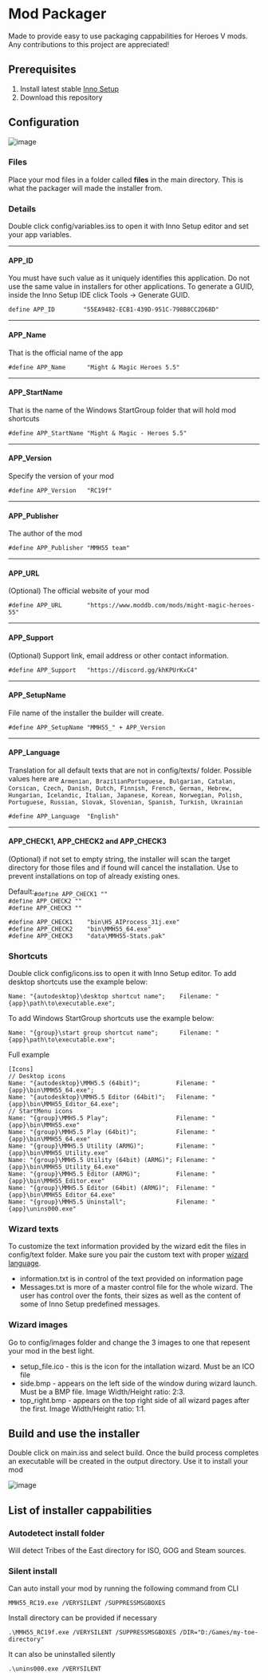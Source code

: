 # Mod Packager

Made to provide easy to use packaging cappabilities for Heroes V mods.
Any contributions to this project are appreciated!

## Prerequisites
1. Install latest stable [Inno Setup](https://jrsoftware.org/isdl.php#stable)
2. Download this repository

## Configuration
![image](https://github.com/user-attachments/assets/86e33957-db00-441e-a3d8-7ee53ebb145f)

### Files 
Place your mod files in a folder called **files** in the main directory. This is what the packager will made the installer from.

### Details
Double click config/variables.iss to open it with Inno Setup editor and set your app variables.

---

#### APP_ID
You must have such value as it uniquely identifies this application. Do not use the same value in installers for other applications. To generate a GUID, inside the Inno Setup IDE click Tools -> Generate GUID.
```env
define APP_ID        "55EA9482-ECB1-439D-951C-798B8CC2D68D"
```

---

#### APP_Name
That is the official name of the app
```env
#define APP_Name      "Might & Magic Heroes 5.5"
```

---

#### APP_StartName
That is the name of the Windows StartGroup folder that will hold mod shortcuts
```env
#define APP_StartName "Might & Magic - Heroes 5.5"
```

---

#### APP_Version
Specify the version of your mod
```env
#define APP_Version   "RC19f" 
```

---

#### APP_Publisher
The author of the mod
```env
#define APP_Publisher "MMH55 team"
```

---

#### APP_URL
(Optional) The official website of your mod
```env
#define APP_URL       "https://www.moddb.com/mods/might-magic-heroes-55"
```

---

#### APP_Support
 (Optional) Support link, email address or other contact information.
```env
#define APP_Support   "https://discord.gg/khKPUrKxC4"
```

---

#### APP_SetupName
File name of the installer the builder will create.
```env
#define APP_SetupName "MMH55_" + APP_Version
```

---

#### APP_Language
Translation for all default texts that are not in config/texts/ folder. Possible values here are
<sub><kbd>Armenian, BrazilianPortuguese, Bulgarian, Catalan, Corsican, Czech, Danish, Dutch, Finnish, French, German, Hebrew, Hungarian, Icelandic, Italian, Japanese, Korean, Norwegian, Polish, Portuguese, Russian, Slovak, Slovenian, Spanish, Turkish, Ukrainian</kbd></sub>

```env
#define APP_Language  "English"
```

---

#### APP_CHECK1, APP_CHECK2 and APP_CHECK3
(Optional) if not set to empty string, the installer will scan the target directory for those files and if found will cancel the installation. Use to prevent  installations on top of already existing ones.

Default:<sub><kbd>#define APP_CHECK1  ""<br>
#define APP_CHECK2  ""<br>
#define APP_CHECK3  ""
</kbd></sub>

```env
#define APP_CHECK1    "bin\H5_AIProcess_31j.exe"
#define APP_CHECK2    "bin\MMH55_64.exe"
#define APP_CHECK3    "data\MMH55-Stats.pak"
```

### Shortcuts
Double click config/icons.iss to open it with Inno Setup editor.
To add desktop shortcuts use the example below:
```
Name: "{autodesktop}\desktop shortcut name";    Filename: "{app}\path\to\executable.exe";
```
To add Windows StartGroup shortcuts use the example below:
```
Name: "{group}\start group shortcut name";      Filename: "{app}\path\to\executable.exe";
```

Full example
```
[Icons]
// Desktop icons
Name: "{autodesktop}\MMH5.5 (64bit)";          Filename: "{app}\bin\MMH55_64.exe";
Name: "{autodesktop}\MMH5.5 Editor (64bit)";   Filename: "{app}\bin\MMH55_Editor_64.exe";
// StartMenu icons
Name: "{group}\MMH5.5 Play";                   Filename: "{app}\bin\MMH55.exe"
Name: "{group}\MMH5.5 Play (64bit)";           Filename: "{app}\bin\MMH55_64.exe"
Name: "{group}\MMH5.5 Utility (ARMG)";         Filename: "{app}\bin\MMH55_Utility.exe"
Name: "{group}\MMH5.5 Utility (64bit) (ARMG)"; Filename: "{app}\bin\MMH55_Utility_64.exe"
Name: "{group}\MMH5.5 Editor (ARMG)";          Filename: "{app}\bin\MMH55_Editor.exe"
Name: "{group}\MMH5.5 Editor (64bit) (ARMG)";  Filename: "{app}\bin\MMH55_Editor_64.exe"
Name: "{group}\MMH5.5 Uninstall";              Filename: "{app}\unins000.exe"
```
### Wizard texts
To customize the text information provided by the wizard edit the files in config/text folder. Make sure you pair the custom text with proper [wizard language](https://github.com/Might-Magic-Heroes-5-5/Packager/tree/wip1#app_language).

- information.txt is in control of the text provided on information page
- Messages.txt is more of a master control file for the whole wizard. The user has control over the fonts, their sizes as well as the content of some of Inno Setup predefined messages.

### Wizard images
Go to config/images folder and change the 3 images to one that repesent your mod in the best light.
- setup_file.ico - this is the icon for the intallation wizard. Must be an ICO file
- side.bmp - appears on the left side of the window during wizard launch. Must be a BMP file. Image Width/Height ratio: 2:3.
- top_right.bmp - appears on the top right side of all wizard pages after the first. Image Width/Height ratio: 1:1.

## Build and use the installer
Double click on main.iss and select build. Once the build process completes an executable will be created in the output directory. Use it to install your mod

![image](https://github.com/user-attachments/assets/647886d4-937b-47ff-a3d3-97d9da31f623)

## List of installer cappabilities
### Autodetect install folder 
Will detect Tribes of the East directory for ISO, GOG and Steam sources.

### Silent install
Can auto install your mod by running the following  command from CLI
```
MMH55_RC19.exe /VERYSILENT /SUPPRESSMSGBOXES
```
Install directory can be provided if necessary
```
.\MMH55_RC19f.exe /VERYSILENT /SUPPRESSMSGBOXES /DIR="D:/Games/my-toe-directory"
```
It can also be uninstalled silently
```
.\unins000.exe /VERYSILENT
```
